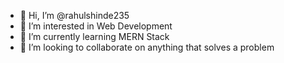 - 👋 Hi, I’m @rahulshinde235
- 👀 I’m interested in Web Development
- 🌱 I’m currently learning MERN Stack
- 💞️ I’m looking to collaborate on anything that solves a problem


<!---
rahulshinde235/rahulshinde235 is a ✨ special ✨ repository because its `README.md` (this file) appears on your GitHub profile.
You can click the Preview link to take a look at your changes.
--->
